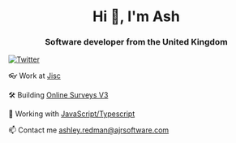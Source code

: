 <h1 align="center">Hi 👋, I'm Ash</h1>
<h3 align="center">Software developer from the United Kingdom</h3>

[![Twitter](https://img.shields.io/twitter/url/https/twitter.com/AJ_Redman.svg?style=social&label=Follow%20%40AJ_Redman)](https://twitter.com/AJ_Redman)

👓 Work at [Jisc](https://www.jisc.ac.uk/)

🛠️ Building [Online Surveys V3](https://onlinesurveys.jisc.ac.uk/)

🔬 Working with [JavaScript/Typescript](https://www.typescriptlang.org/)

📫 Contact me ashley.redman@ajrsoftware.com
